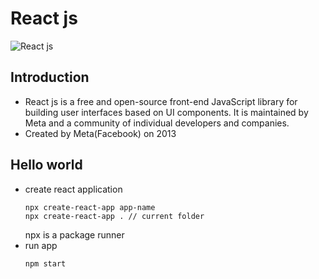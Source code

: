 # React js

![React js](https://masterscoding.com/wp-content/uploads/2020/06/Banner-817x400-05-scaled.jpg)

## Introduction

- React js is a free and open-source front-end JavaScript library for building user interfaces based on UI components. It is maintained by Meta and a community of individual developers and companies.
- Created by Meta(Facebook) on 2013

## Hello world

- create react application
  ```
  npx create-react-app app-name
  npx create-react-app . // current folder
  ```
  npx is a package runner
- run app
  ```
  npm start
  ```

##
